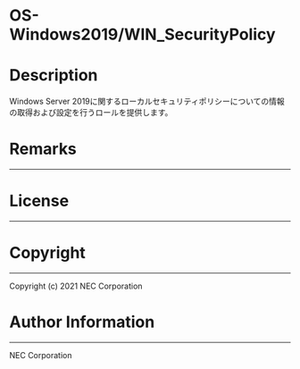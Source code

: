 OS-Windows2019/WIN_SecurityPolicy
=======================================================
# Description
Windows Server 2019に関するローカルセキュリティポリシーについての情報の取得および設定を行うロールを提供します。

# Remarks
-------

# License
-------

# Copyright
---------
Copyright (c) 2021 NEC Corporation

# Author Information
------------------
NEC Corporation

